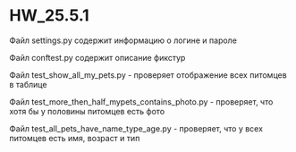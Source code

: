 # HW_25.5.1

Файл settings.py содержит информацию о логине и пароле

Файл conftest.py содержит описание фикстур

Файл test_show_all_my_pets.py - проверяет отображение всех питомцев в таблице

Файл test_more_then_half_mypets_contains_photo.py - проверяет, что хотя бы у половины питомцев есть фото

Файл test_all_pets_have_name_type_age.py - проверяет, что у всех питомцев есть имя, возраст и тип
